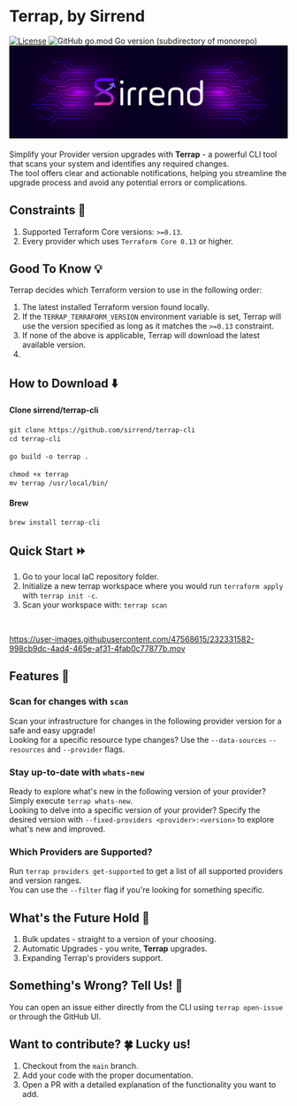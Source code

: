 # Terrap, by Sirrend
[![License](https://img.shields.io/badge/License-Apache_2.0-blue.svg)](https://opensource.org/licenses/Apache-2.0)  ![GitHub go.mod Go version (subdirectory of monorepo)](https://img.shields.io/github/go-mod/go-version/sirrend/terrap-cli?filename=go.mod)</br>
<img src="./docs/terrap-cover.png"/>
</br></br>
Simplify your Provider version upgrades with **Terrap** - a powerful CLI tool that scans your system and identifies any required changes. </br>
The tool offers clear and actionable notifications, helping you streamline the upgrade process and avoid any potential errors or complications. 

## Constraints 🧱
1. Supported Terraform Core versions: `>=0.13`.
2. Every provider which uses `Terraform Core 0.13` or higher.

## Good To Know 💡
Terrap decides which Terraform version to use in the following order:
1. The latest installed Terraform version found locally.
2. If the `TERRAP_TERRAFORM_VERSION` environment variable is set, Terrap will use the version specified as long as it matches the `>=0.13` constraint.
3. If none of the above is applicable, Terrap will download the latest available version.
4. 
## How to Download ⬇️
#### Clone sirrend/terrap-cli
```shell
git clone https://github.com/sirrend/terrap-cli
cd terrap-cli

go build -o terrap .

chmod +x terrap
mv terrap /usr/local/bin/
```

#### Brew
```shell
brew install terrap-cli
```

## Quick Start ⏩
1. Go to your local IaC repository folder.
2. Initialize a new terrap workspace where you would run `terraform apply` with `terrap init -c`.
3. Scan your workspace with: `terrap scan`
</br>

https://user-images.githubusercontent.com/47568615/232331582-998cb9dc-4ad4-465e-af31-4fab0c77877b.mov

## Features 🚀
### Scan for changes with `scan`
Scan your infrastructure for changes in the following provider version for a safe and easy upgrade!</br>
Looking for a specific resource type changes? Use the `--data-sources` `--resources` and `--provider` flags.

### Stay up-to-date with `whats-new`
Ready to explore what's new in the following version of your provider? Simply execute `terrap whats-new`.</br>
Looking to delve into a specific version of your provider? Specify the desired version with `--fixed-providers <provider>:<version>` to explore what's new and improved.

### Which Providers are Supported?
Run `terrap providers get-supported` to get a list of all supported providers and version ranges.</br>
You can use the `--filter` flag if you're looking for something specific.


## What's the Future Hold 🔮
1. Bulk updates - straight to a version of your choosing.
2. Automatic Upgrades - you write, **Terrap** upgrades.
3. Expanding Terrap's providers support.

## Something's Wrong? Tell Us! 🚨
You can open an issue either directly from the CLI using `terrap open-issue` or through the GitHub UI.

## Want to contribute? 🍀 Lucky us!
1. Checkout from the `main` branch.
2. Add your code with the proper documentation.
3. Open a PR with a detailed explanation of the functionality you want to add.


